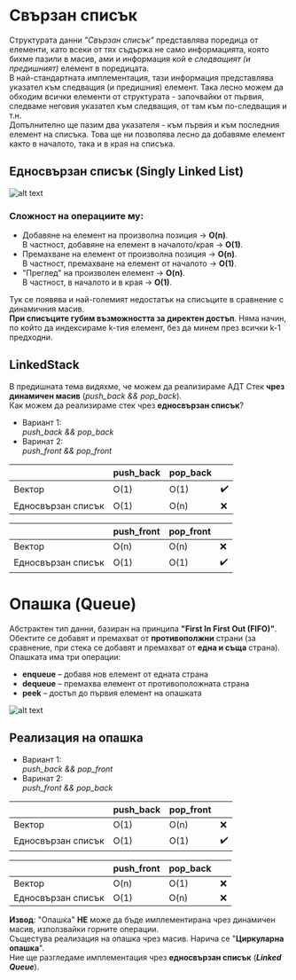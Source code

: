 # Свързан списък

Структурата данни *"Свързан списък"* представлява поредица от елементи, като всеки от тях съдържа не само информацията, която бихме пазили в масив, ами и информация кой е *следващият (и предишният)* елемент в поредицата.  
В най-стандартната имплементация, тази информация представлява указател към следващия (и предишния) елемент. Така лесно можем да обходим всички елементи от структурата - започвайки от първия, следваме неговия указател към следващия, от там към по-следващия и т.н.  
Допълнително ще пазим два указателя - към първия и към последния елемент на списъка. Това ще ни позволява лесно да добавяме елемент както в началото, така и в края на списъка.  
 
 ## Едносвързан списък (Singly Linked List)

![alt text](https://i.ibb.co/37WN76n/SLL.png)

 ### Сложност на операциите му:  
 - Добавяне на елемент на произволна позиция -> **O(n)**.  
В частност, добавяне на елемент в началото/края -> **O(1)**.  
-  Премахване на елемент от произволна позиция -> **O(n)**.   
В частност, премахване на елемент от началото -> **O(1)**.  
- "Преглед" на произволен елемент -> **O(n)**.  
В частност, в началото и в края  -> **O(1)**.  

Тук се появява и най-големият недостатък на списъците в сравнение с динамичния масив.  
**При списъците губим възможността за директен достъп**.  Няма начин, по който да индексираме k-тия елемент, без да минем през всички k-1 предходни.  

## LinkedStack

В предишната тема видяхме, че можем да реализираме АДТ Стек
**чрез динамичен масив** (*push_back && pop_back*).  
Как можем да реализираме стек чрез **едносвързан списък**?  
- Вариант 1:  
*push_back && pop_back*   
- Варинат 2:  
*push_front && pop_front*  

| |push_back|pop_back||  
|--|--|--|--|  
|Вектор|O(1)|O(1)|:heavy_check_mark:|  
|Едносвързан списък|O(1)|O(n)|:x:|  

| |push_front|pop_front||  
|--|--|--|--|  
|Вектор|O(n)|O(n)|:x:|  
|Едносвързан списък|O(1)|O(1)|:heavy_check_mark:|  

# Опашка (Queue)

Абстрактен тип данни, базиран на принципа **"First In First Out (FIFO)"**.  
Обектите се добавят и премахват от **противополжни** страни (за сравнение, при стека се добавят и премахват от **една и съща** страна).  
Опашката има три операции:  
-  **enqueue** – добавя нов елемент от едната страна  
-  **dequeue** – премахва елемент от противоположната страна  
- **peek** – достъп до първия елемент на опашката  

![alt text](https://i.ibb.co/9h5DGkw/Queue.png)

## Реализация на опашка
- Вариант 1:  
*push_back && pop_front*   
- Варинат 2:  
*push_front && pop_back*  

| |push_back|pop_front||  
|--|--|--|--|  
|Вектор|O(1)|O(n)|:x:|  
|Едносвързан списък|O(1)|O(1)|:heavy_check_mark:|  

| |push_front|pop_back||  
|--|--|--|--|  
|Вектор|O(n)|O(1)|:x:|  
|Едносвързан списък|O(1)|O(n)|:x:|  

**Извод**: "Опашка" **НЕ** може да бъде имплементирана чрез динамичен масив, използвайки горните операции.  
Същестува реализация на опашка чрез масив. Нарича се "**Циркуларна опашка**".  
Ние ще разгледаме имплементация чрез **едносвързан списък** (***Linked Queue***).  
